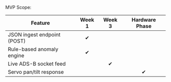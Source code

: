 MVP Scope:

| Feature                     | Week 1 | Week 3 | Hardware Phase |
|-----------------------------|:------:|:------:|:--------------:|
| JSON ingest endpoint (POST) |   ✔    |        |                |
| Rule-based anomaly engine   |   ✔    |        |                |
| Live ADS-B socket feed      |        |   ✔    |                |
| Servo pan/tilt response     |        |        |       ✔        |



